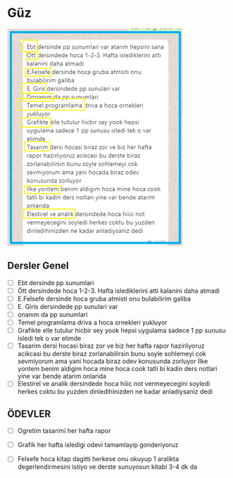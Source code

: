 # Güz



![](../.gitbook/assets/image%20%281%29.png)

## Dersler Genel

* [ ] Ebt dersinde pp sunumlari
* [ ] Ött dersindede hoca 1-2-3. Hafta islediklerini atti kalanini daha atmadi 
* [ ] E.Felsefe dersinde hoca gruba atmisti onu bulabilirim galiba 
* [ ] E. Giris dersindede pp sunulari var 
* [ ] onanım da pp sunumlari 
* [ ] Temel programlama driva a hoca ornekleri yukluyor 
* [ ] Grafikte elle tutulur hicbir sey yook hepsi uygulama sadece 1 pp sunusu isledi tek o var elimde 
* [ ] Tasarim dersi hocasi biraz zor ve biz her hafta rapor hazirliyoruz acikcasi bu derste biraz zorlanabilirsin bunu soyle sohlemeyi cok sevmiyorum ama yani hocada biraz odev konusunda zorluyor İlke yontem benim aldigim hoca mine hoca cook tatli bi kadin ders notlari yine var bende atarim onlarida 
* [ ] Elestirel ve analik dersindede hoca hiiic not vermeyecegini soyledi herkes coktu bu yuzden dinledihinizden ne kadar anladiysaniz dedi

## ÖDEVLER

* [ ] Ogretim tasarimi her hafta rapor 
* [ ] Grafik her hafta isledigi odevi tamamlayip gonderiyoruz 
* [ ] Felsefe hoca kitap dagitti herkese onu okuyup 1 aralikta degerlendirmesini istiyo ve derste sunuyosun kitabi 3-4 dk da

